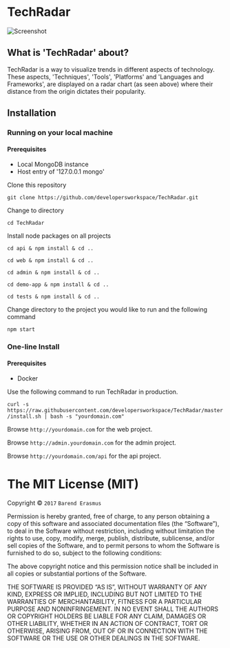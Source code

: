 # TechRadar

![Screenshot](https://github.com/developersworkspace/TechRadar/blob/master/screenshots/one.png?raw=true)

## What is 'TechRadar' about?

TechRadar is a way to visualize trends in different aspects of technology. These aspects, 'Techniques', 'Tools', 'Platforms' and 'Languages and Frameworks', are displayed on a radar chart (as seen above) where their distance from the origin dictates their popularity.

## Installation

### Running on your local machine

#### Prerequisites

* Local MongoDB instance
* Host entry of '127.0.0.1 mongo'

Clone this repository

`git clone https://github.com/developersworkspace/TechRadar.git`

Change to directory

`cd TechRadar`

Install node packages on all projects

`cd api & npm install & cd ..`

`cd web & npm install & cd ..`

`cd admin & npm install & cd ..`

`cd demo-app & npm install & cd ..`

`cd tests & npm install & cd ..`

Change directory to the project you would like to run and the following command

`npm start`

### One-line Install

#### Prerequisites

* Docker

Use the following command to run TechRadar in production.

`curl -s https://raw.githubusercontent.com/developersworkspace/TechRadar/master/install.sh | bash -s "yourdomain.com"`

Browse `http://yourdomain.com` for the web project.

Browse `http://admin.yourdomain.com` for the admin project.

Browse `http://yourdomain.com/api` for the api project.

The MIT License (MIT)
=====================

Copyright © `2017` `Barend Erasmus`

Permission is hereby granted, free of charge, to any person
obtaining a copy of this software and associated documentation
files (the “Software”), to deal in the Software without
restriction, including without limitation the rights to use,
copy, modify, merge, publish, distribute, sublicense, and/or sell
copies of the Software, and to permit persons to whom the
Software is furnished to do so, subject to the following
conditions:

The above copyright notice and this permission notice shall be
included in all copies or substantial portions of the Software.

THE SOFTWARE IS PROVIDED “AS IS”, WITHOUT WARRANTY OF ANY KIND,
EXPRESS OR IMPLIED, INCLUDING BUT NOT LIMITED TO THE WARRANTIES
OF MERCHANTABILITY, FITNESS FOR A PARTICULAR PURPOSE AND
NONINFRINGEMENT. IN NO EVENT SHALL THE AUTHORS OR COPYRIGHT
HOLDERS BE LIABLE FOR ANY CLAIM, DAMAGES OR OTHER LIABILITY,
WHETHER IN AN ACTION OF CONTRACT, TORT OR OTHERWISE, ARISING
FROM, OUT OF OR IN CONNECTION WITH THE SOFTWARE OR THE USE OR
OTHER DEALINGS IN THE SOFTWARE.